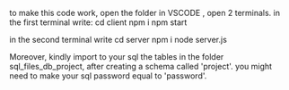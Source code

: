to make this code work, open the folder in VSCODE , open 2 terminals.
in the first terminal write:
cd client
npm i
npm start

in the second terminal write
cd server
npm i
node server.js

Moreover, kindly import to your sql the tables in the folder sql_files_db_project, after creating a schema called 'project'.
you might need to make your sql password equal to 'password'.
